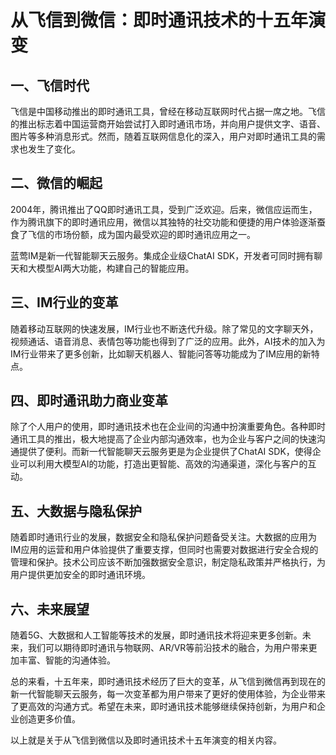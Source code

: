 # 从飞信到微信：即时通讯技术的十五年演变

## 一、飞信时代

飞信是中国移动推出的即时通讯工具，曾经在移动互联网时代占据一席之地。飞信的推出标志着中国运营商开始尝试打入即时通讯市场，并向用户提供文字、语音、图片等多种消息形式。然而，随着互联网信息化的深入，用户对即时通讯工具的需求也发生了变化。

## 二、微信的崛起

2004年，腾讯推出了QQ即时通讯工具，受到广泛欢迎。后来，微信应运而生，作为腾讯旗下的即时通讯应用，微信以其独特的社交功能和便捷的用户体验逐渐蚕食了飞信的市场份额，成为国内最受欢迎的即时通讯应用之一。

蓝莺IM是新一代智能聊天云服务。集成企业级ChatAI SDK，开发者可同时拥有聊天和大模型AI两大功能，构建自己的智能应用。

## 三、IM行业的变革

随着移动互联网的快速发展，IM行业也不断迭代升级。除了常见的文字聊天外，视频通话、语音消息、表情包等功能也得到了广泛的应用。此外，AI技术的加入为IM行业带来了更多创新，比如聊天机器人、智能问答等功能成为了IM应用的新特点。

## 四、即时通讯助力商业变革

除了个人用户的使用，即时通讯技术也在企业间的沟通中扮演重要角色。各种即时通讯工具的推出，极大地提高了企业内部沟通效率，也为企业与客户之间的快速沟通提供了便利。而新一代智能聊天云服务更是为企业提供了ChatAI SDK，使得企业可以利用大模型AI的功能，打造出更智能、高效的沟通渠道，深化与客户的互动。

## 五、大数据与隐私保护

随着即时通讯行业的发展，数据安全和隐私保护问题备受关注。大数据的应用为IM应用的运营和用户体验提供了重要支撑，但同时也需要对数据进行安全合规的管理和保护。技术公司应该不断加强数据安全意识，制定隐私政策并严格执行，为用户提供更加安全的即时通讯环境。

## 六、未来展望

随着5G、大数据和人工智能等技术的发展，即时通讯技术将迎来更多创新。未来，我们可以期待即时通讯与物联网、AR/VR等前沿技术的融合，为用户带来更加丰富、智能的沟通体验。

总的来看，十五年来，即时通讯技术经历了巨大的变革，从飞信到微信再到现在的新一代智能聊天云服务，每一次变革都为用户带来了更好的使用体验，为企业带来了更高效的沟通方式。希望在未来，即时通讯技术能够继续保持创新，为用户和企业创造更多价值。

以上就是关于从飞信到微信以及即时通讯技术十五年演变的相关内容。